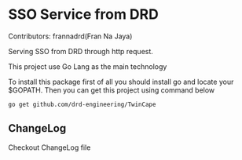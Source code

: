 # SSO Service from DRD #

Contributors: frannadrd(Fran Na Jaya)

Serving SSO from DRD through http request.

This project use Go Lang as the main technology

To install this package first of all you should install go and locate your $GOPATH. Then you can get this project using command below

```go get github.com/drd-engineering/TwinCape```

## ChangeLog ##
Checkout ChangeLog file

